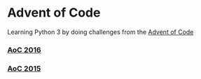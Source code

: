 # Advent of Code

Learning Python 3 by doing challenges from the [Advent of Code](http://adventofcode.com/2016) 

### [AoC 2016](2016/readme.md)
### [AoC 2015](2015/readme.md)